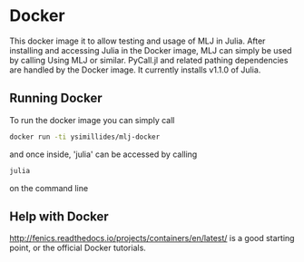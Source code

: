 # Docker
This docker image it to allow testing and usage of MLJ in Julia.
After installing and accessing Julia in the Docker image, MLJ can simply be used by calling Using MLJ or similar.
PyCall.jl  and related pathing dependencies are handled by the Docker image. It currently installs v1.1.0 of Julia.


## Running Docker

To run the docker image you can simply call
```sh
docker run -ti ysimillides/mlj-docker 
```
and once inside, 'julia' can be accessed by calling
```sh
julia
```
on the command line

## Help with Docker

http://fenics.readthedocs.io/projects/containers/en/latest/ is a good starting point, or the official Docker tutorials.
